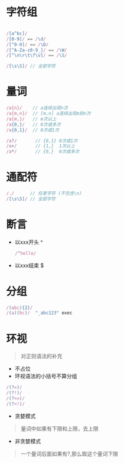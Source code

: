 # 字符组

 ```js

 /[a^bc]/
 /[0-9]/ == /\d/
 /[^0-9]/ == /\D/
 /[^A-Za-z0-9_]/ == /\W/
 /[^\n\r\t\f\v]/ == /\S/

 /[\s\S]/ // 全部字符
 ```

# 量词

 ```js
 /a{n}/    // a连续出现n次 
 /a{m,n}/  // [m,n] a连续出现m到n次
 /a{m,}/   // m次以上
 /a{0,}/   // 0次或多次
 /a{0,1}/  // 0次或1次

 /a?/       // {0,1} 0次或1次
 /a+/       // {1,}  1次以上 
 /a*/       // {0,}  0次或多次
 ```

# 通配符

 ```js
 /./      // 任意字符 (不包含\n)
 /[\s\S]/ // 全部字符
 ```

# 断言

 - 以xxx开头 ^
    
    ```js
    /^hello/
    ```

 - 以xxx结束 $

# 分组

 ```js
 /(abc){2}/
 /(a)(bc)/  "_abc123" exec 
 ```

# 环视

 > 对正则语法的补充

 - 不占位
 - 环视语法的小括号不算分组

 ```js
 /(?=)/
 /(?!)/
 /(?<=)/
 /(?<!)/
 ```

- 贪婪模式
 
 > 量词中如果有下限和上限，去上限


- 非贪婪模式

 > 一个量词后面如果有?,那么取这个量词下限
